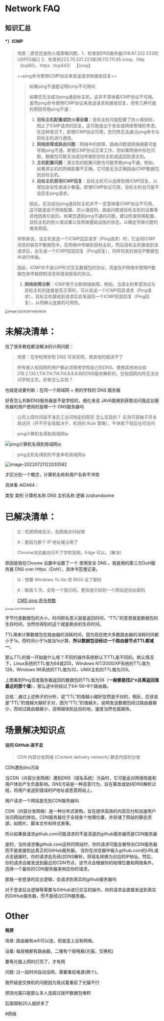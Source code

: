 # Network FAQ

## 知识汇总

#### *）ICMP

> 场景：感觉还是防火墙策略问题，1、检查到DNS服务器208.67.222.222的UDP53端口 2、检查到223.70.221.223和36.112.111.95 icmp、http（tcp80）、https（tcp443）
> 【icmp】
>
> ==ping命令使用ICMP协议来发送请求和接收回复==
>
> > 如果ping不通是证明icmp不可用吗
> >
> > 如果您无法成功ping通目标主机，这并不意味着ICMP协议不可用。虽然ping命令使用ICMP协议来发送请求和接收回复，但有几种可能的原因导致ping不通：
> >
> > 1. **目标主机配置或防火墙设置**：目标主机可能配置了防火墙规则，阻止了ICMP请求的回复。这可能是出于安全或网络管理的考虑。在这种情况下，即使ICMP协议可用，您仍然无法通过ping命令与目标主机进行通信。
> > 2. **网络故障或路由问题**：网络中的故障、路由问题或网络拥塞可能导致ping不通。即使ICMP协议正常工作，但如果网络中存在问题，数据包可能无法成功传输到目标主机或返回到源主机。
> > 3. **主机配置问题**：源主机的配置问题也可能导致ping不通。例如，如果源主机的网络配置不正确，它可能无法正确路由ICMP数据包到目标主机。
> > 4. **目标主机禁用ICMP回复**：目标主机可以选择禁用ICMP回复，以增加安全性或减少暴露。即使ICMP协议可用，目标主机也可能不会回复ping请求。
> >
> > 因此，无法成功ping通目标主机并不一定意味着ICMP协议不可用。这可能是由于网络配置、防火墙规则、路由问题或目标主机的设置等其他因素引起的。如果您遇到ping不通的问题，建议检查网络配置、目标主机的防火墙设置以及网络基础设施的状态，以确定导致问题的根本原因。
>
> 
>
> 举例来说，当主机发送一个ICMP回显请求（Ping请求）时，它会将ICMP消息封装在IP数据包中，在网络中传输到目标主机，然后目标主机接收到该请求后，会生成一个ICMP回显回复（Ping回复），同样将其封装在IP数据包中进行传输。
>
> 因此，ICMP并不是以IP形式交互数据包的协议，而是在IP网络中使用IP数据包来传输控制消息和错误报告的协议。
>
> 1. **网络故障诊断**：ICMP用于诊断网络故障。例如，当源主机希望测试与目标主机的连接是否正常时，可以发送一个ICMP回显请求（Ping请求），目标主机接收到请求后会发送回一个ICMP回显回复（Ping回复），从而确认连接的可用性。

<img src="http://images.zzq8.cn/img/image-20231207144031024.png" alt="image-20231207144031024" style="zoom: 67%;" />



# 未解决清单：

找了很多教程都没解决的计网问题：

> 场景：在学校用学校 DNS 可进官网，用其他的就进不了
>
> 所有接入校园网的用户都必须使用学校自己的DNS，使用其他地址如218.2.135.1,114.114.114.114,8.8.8.8的DNS服务解析的，在校园网内将无法访问学校主页。好奇怎么实现？

也就是说要判断：在同一个局域网 + 用的学校的 DNS 服务器

好奇怎么判断DNS服务器是不是学校的，细化来说 JAVA能做到获取访问我这台服务器的用户使用的是哪一个 DNS服务器吗



> 公司上班时间段不准员工访问特定的网页   怎么实现的？
> 实测可搭梯子开全局访问（开不开全局取决于，机场的 Rule 策略），午休和下班后也可访问



>ping计算机名得到局域网ip

![ping计算机名得到局域网ip](https://images.zzq8.cn/img/202206011815121.png)



> ping主机名得到的不是本机局域网ip

![image-20220721122030582](https://images.zzq8.cn/img/202207211220027.png)



才区分到一个概念，计算机名称和用户名称不冲突

具体看 AIDA64：

类型	类别	计算机名称
DNS 主机名称	逻辑	zzqhandsome



# 已解决清单：

> Q：机房网络显示，无网络访问权限
>
> A：是因为那个 IP 地址被占用了



> Chrome浏览器访问不了学校官网，Edge 可以。（解决）

原因是我在Chrome 设置中设置了一个 使用安全 DNS 。我是用的第三方DoH服务器  DNS over Https（DoH），具体书签搜记录。



> Q：想要 Windows To Go 但 BIOS 设了密码
>
> A：输错 5 次，会有一个提示码，更具提示码到一个网站逆向出密码



> [CMD ping 命令参数](http://www.webkaka.com/tutorial/zhanzhang/2017/061570/)

<img src="https://images.zzq8.cn/img/202211101458062.png" alt="image-20221110145840721" style="zoom:50%;" />

字节代表数据包的大小，时间顾名思义就是返回时间，“TTL”的意思就是数据包的生存时间，当然你得到的这个就是剩余的生存时间。

TTL用来计算数据包在路由器的消耗时间，因为现在绝大多数路由器的消耗时间都小于1s，而时间小于1s就当1s计算，**所以数据包没经过一个路由器节点TTL都减一**。

那么TTL的值一开始是什么呢？不同的操作系统默认下TTL是不同的。默认情况下，Linux系统的TTL值为64或255，Windows NT/2000/XP系统的TTL值为128，Windows 98系统的TTL值为32，UNIX主机的TTL值为255。

上图看到Ping百度服务器返回的数据包的TTL值为56（**一般都是找2^n且离返回值最近的那个值**），那么途中则经过了64-56=9个路由器。



总结：通过上述例子的分析，说“TTL”的值越小越好显然是不对的，相反，应该说是“TTL”的值越大越好才对，因为“TTL”的值越大，说明发送数据包经过路由器越少，而经过路由器越少，说明越快到达目的地，速度当然也就越快。





# 场景解决知识点

#### 访问 GitHub 进不去

> CDN 内容分发网络 (Content delivery network)      静态内容的分发 

CDN遭到dns污染

当CDN（内容分发网络）遭到DNS（域名系统）污染时，它可能会对网络性能和用户体验产生负面影响。DNS污染是一种恶意行为，旨在篡改或劫持DNS解析过程，将用户发送到错误的IP地址或恶意网站上。



用户请求一个网站是先到CDN服务器吗

CDN（内容分发网络）是一种分布式架构，旨在提供高效的内容交付和加速用户访问网站的体验。CDN服务器位于全球各个地理位置，并存储了网站的静态资源，如图片、脚本文件和样式表等。





所以如果我请求github.com可能请求的不是真是的github服务器而是CDN服务器

是的，当你请求像github.com这样的网站时，你的请求可能会被导向CDN服务器而不是直接到达真正的GitHub服务器。
当你在浏览器中输入github.com的URL或点击链接时，你的请求会先经过DNS解析，将域名转换为对应的IP地址。然后，你的请求会被发送到最近的CDN节点，该节点会根据你的地理位置和网络条件，选择一个最优的CDN服务器来响应你的请求。



那我一些登录的后台逻辑，会请求到真实的github服务器吗

对于登录后台逻辑等需要与GitHub进行交互的操作，你的请求会直接发送到真实的GitHub服务器，而不是经过CDN服务器。







# Other

**租房**

场景: 路由器有wifi可以连，但是连上没有网络。

设备: 每层楼都有路由器，二楼有个弱电箱(光猫，交换机)

要等光猫上网的灯亮了，才有网



问题: 过一段时间自动没网，需要重启电源(两个)。

我怀疑是交换机的问题因为我试着重启了光猫不行



预测光猫只能那么多人连超过就坏数据包堆积

后面限制20人就好多了

\#网络  